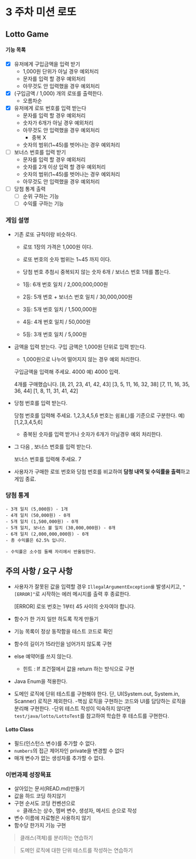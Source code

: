 # 3 주차 미션 로또

## Lotto Game

#### 기능 목록

- [X] 유저에게 구입금액을 입력 받기
    - 1,000원 단위가 아닐 경우 예외처리
    - 문자를 입력 할 경우 예외처리
    - 아무것도 안 입력했을 경우 예외처리
- [X] (구입금액 / 1,000) 개의 로또를 출력한다.
    - 오름차순
- [X] 유저에게 로또 번호를 입력 받는다
    - 문자를 입력 할 경우 예외처리
    - 숫자가 6개가 아닐 경우 예외처리
    - 아무것도 안 입력했을 경우 예외처리
        - 중복 X
    - 숫자의 범위(1~45)를 벗어나는 경우 예외처리
- [ ] 보너스 번호를 입력 받기
    - 문자를 입력 할 경우 예외처리
    - 숫자를 2개 이상 입력 할 경우 예외처리
    - 숫자의 범위(1~45)를 벗어나는 경우 예외처리
    - 아무것도 안 입력했을 경우 예외처리
- [ ] 당첨 통계 출력
    - [ ] 순위 구하는 기능
    - [ ] 수익률 구하는 기능

### 게임 설명

- 기존 로또 규칙이랑 비슷하다.
    - 로또 1장의 가격은 1,000원 이다.
    - 로또 번호의 숫자 범위는 1~45 까지 이다.
    - 당첨 번호 추첨시 중복되지 않는 숫자 6개 / 보너스 번호 1개를 뽑는다.


    - 1등: 6개 번호 일치 / 2,000,000,000원
    - 2등: 5개 번호 + 보너스 번호 일치 / 30,000,000원
    - 3등: 5개 번호 일치 / 1,500,000원
    - 4등: 4개 번호 일치 / 50,000원
    - 5등: 3개 번호 일치 / 5,000원

- 금액을 입력 받는다. 구입 금액은 1,000원 단위로 입력 받는다.
    - 1,000원으로 나누어 떨어지지 않는 경우 예외 처리한다.


    구입금액을 입력해 주세요.
    4000
    예) 4000 입력.

    4개를 구매했습니다.
    [8, 21, 23, 41, 42, 43]
    [3, 5, 11, 16, 32, 38]
    [7, 11, 16, 35, 36, 44]
    [1, 8, 11, 31, 41, 42]


- 당첨 번호를 입력 받는다.


    당첨 번호를 입력해 주세요.
    1,2,3,4,5,6
    번호는 쉼표(,)를 기준으로 구분한다. 예) [1,2,3,4,5,6]
    - 중복된 숫자를 입력 받거나 숫자가 6개가 아닐경우 예외 처리한다.

- 그 다음 , 보너스 번호를 입력 받는다.


    보너스 번호를 입력해 주세요.
    7

- 사용자가 구매한 로또 번호와 당첨 번호를 비교하여 **담청 내역 및 수익률을 출력**하고 게임 종료.

### 당첨 통계


    - 3개 일치 (5,000원) - 1개
    - 4개 일치 (50,000원) - 0개
    - 5개 일치 (1,500,000원) - 0개
    - 5개 일치, 보너스 볼 일치 (30,000,000원) - 0개
    - 6개 일치 (2,000,000,000원) - 0개
    - 총 수익률은 62.5% 입니다.
  
    - 수익률은 소수점 둘째 자리에서 반올림한다.

## 주의 사항 / 요구 사항

- 사용자가 잘못된 값을 입력할 경우 `IllegalArgumentException를` 발생시키고, `"[ERROR]"`로 시작하는 에러 메시지를 출력 후 종료한다.

  [ERROR] 로또 번호는 1부터 45 사이의 숫자여야 합니다.

- 함수가 한 가지 일만 하도록 작게 만들기
- 기능 목록이 정상 동작함을 테스트 코드로 확인
- 함수의 길이가 15라인을 넘어가지 않도록 구현
- else 예약어를 쓰지 않는다.
    - 힌트 : If 조건절에서 값을 return 하는 방식으로 구현
- Java Enum을 적용한다.
- 도메인 로직에 단위 테스트를 구현해야 한다. 단, UI(System.out, System.in, Scanner) 로직은 제외한다.
  -핵심 로직을 구현하는 코드와 UI를 담당하는 로직을 분리해 구현한다.
  -단위 테스트 작성이 익숙하지 않다면 `test/java/lotto/LottoTest`를 참고하여 학습한 후 테스트를 구현한다.

#### Lotto Class

- 필드(인스턴스 변수)를 추가할 수 없다.
- `numbers`의 접근 제어자인 private을 변경할 수 없다
- 매개 변수가 없는 생성자를 추가할 수 없다.

### 이번과제 성장목표

- 살아있는 문서(READ.md)만들기
- 값을 하드 코딩 하지않기
- 구현 순서도 코딩 컨벤션으로
    - 클래스는 상수, 멤버 변수, 생성자, 메서드 순으로 작성
- 변수 이름에 자료형은 사용하지 않기
- 함수당 한가지 기능 구현

> 클래스(객체)를 분리하는 연습하기

> 도메인 로직에 대한 단위 테스트를 작성하는 연습하기